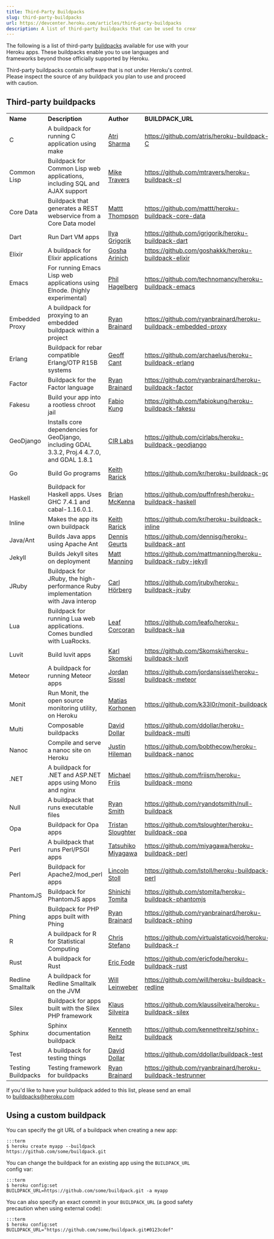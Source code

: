 ```yaml
---
title: Third-Party Buildpacks
slug: third-party-buildpacks
url: https://devcenter.heroku.com/articles/third-party-buildpacks
description: A list of third-party buildpacks that can be used to create applications on Heroku's Cedar stack.
---
```


The following is a list of third-party [buildpacks](buildpacks) available for use with your Heroku apps. These buildpacks enable you to use languages and frameworks beyond those officially supported by Heroku. 

<p class="warning">
Third-party buildpacks contain software that is not under Heroku's control. Please inspect the source of any buildpack you plan to use and proceed with caution.
</p>
    
## Third-party buildpacks

<table style="width:695px;">
  <tr>
  	<th style="text-align:left">Name</th>
  	<th style="text-align:left">Description</th>
  	<th style="text-align:left">Author</th>
  	<th style="text-align:left">BUILDPACK_URL</th>
  </tr>
  <tr>
    <td style="text-align:left">C</td>
    <td style="text-align:left">A buildpack for running C application using make</td>
    <td style="text-align:left"><a href="https://github.com/atris">Atri Sharma</a></td>
    <td style="text-align:left"><a href="https://github.com/atris/heroku-buildpack-C">https://github.com/atris/heroku-buildpack-C</a></td>
  </tr>
  <tr>
    <td style="text-align:left">Common Lisp</td>
    <td style="text-align:left">Buildpack for Common Lisp web applications, including SQL
and AJAX support</td>
    <td style="text-align:left"><a href="https://github.com/mtravers">Mike Travers</a></td>
    <td style="text-align:left"><a href="https://github.com/mtravers/heroku-buildpack-cl">https://github.com/mtravers/heroku-buildpack-cl</a></td>
  </tr>
  <tr>
    <td style="text-align:left">Core Data</td>
    <td style="text-align:left">Buildpack that generates a REST webservice from a Core Data model</td>
    <td style="text-align:left"><a href="https://github.com/mattt">Mattt Thompson</a></td>
    <td style="text-align:left"><a href="https://github.com/mattt/heroku-buildpack-core-data">https://github.com/mattt/heroku-buildpack-core-data</a></td>
  </tr>
  <tr>
    <td style="text-align:left">Dart</td>
    <td style="text-align:left">Run Dart VM apps</td>
    <td style="text-align:left"><a href="https://github.com/igrigorik">Ilya Grigorik</a></td>
    <td style="text-align:left"><a href="https://github.com/igrigorik/heroku-buildpack-dart">https://github.com/igrigorik/heroku-buildpack-dart</a></td>
  </tr>
  <tr>
    <td style="text-align:left">Elixir</td>
    <td style="text-align:left">A buildpack for Elixir applications</td>
    <td style="text-align:left"><a href="https://github.com/goshakkk">Gosha Arinich</a></td>
    <td style="text-align:left"><a href="https://github.com/goshakkk/heroku-buildpack-elixir">https://github.com/goshakkk/heroku-buildpack-elixir</a></td>
  </tr>
  <tr>
    <td style="text-align:left">Emacs</td>
    <td style="text-align:left">For running Emacs Lisp web applications using Elnode. (highly experimental)</td>
    <td style="text-align:left"><a href="https://github.com/technomancy">Phil Hagelberg</a></td>
    <td style="text-align:left"><a href="https://github.com/technomancy/heroku-buildpack-emacs">https://github.com/technomancy/heroku-buildpack-emacs</a></td>
  </tr>
  <tr>
    <td style="text-align:left">Embedded Proxy</td>
    <td style="text-align:left">A buildpack for proxying to an embedded buildpack within a project</td>
    <td style="text-align:left"><a href="https://github.com/ryanbrainard">Ryan Brainard</a></td>
    <td style="text-align:left"><a href="https://github.com/ryanbrainard/heroku-buildpack-embedded-proxy">https://github.com/ryanbrainard/heroku-buildpack-embedded-proxy</a></td>
  </tr>
  <tr>
    <td style="text-align:left">Erlang</td>
    <td style="text-align:left">Buildpack for rebar compatible Erlang/OTP R15B systems</td>
    <td style="text-align:left"><a href="https://github.com/archaelus">Geoff Cant</a></td>
    <td style="text-align:left"><a href="https://github.com/archaelus/heroku-buildpack-erlang">https://github.com/archaelus/heroku-buildpack-erlang</a></td>
  </tr>
  <tr>
    <td style="text-align:left">Factor</td>
    <td style="text-align:left">Buildpack for the Factor language</td>
    <td style="text-align:left"><a href="https://github.com/ryanbrainard">Ryan Brainard</a></td>
    <td style="text-align:left"><a href="https://github.com/ryanbrainard/heroku-buildpack-factor">https://github.com/ryanbrainard/heroku-buildpack-factor</a></td>
  </tr>
  <tr>
    <td style="text-align:left">Fakesu</td>
    <td style="text-align:left">Build your app into a rootless chroot jail</td>
    <td style="text-align:left"><a href="https://github.com/fabiokung">Fabio Kung</a></td>
    <td style="text-align:left"><a href="https://github.com/fabiokung/heroku-buildpack-fakesu">https://github.com/fabiokung/heroku-buildpack-fakesu</a></td>
  </tr>
  <tr>
    <td style="text-align:left">GeoDjango</td>
    <td style="text-align:left">Installs core dependencies for
GeoDjango, including GDAL 3.3.2, Proj.4 4.7.0, and GDAL 1.8.1</td>
    <td style="text-align:left"><a href="https://github.com/cirlabs">CIR Labs</a></td>
    <td style="text-align:left"><a href="https://github.com/cirlabs/heroku-buildpack-geodjango">https://github.com/cirlabs/heroku-buildpack-geodjango</a></td>
  </tr>
  <tr>
    <td style="text-align:left">Go</td>
    <td style="text-align:left">Build Go programs</td>
    <td style="text-align:left"><a href="https://github.com/kr">Keith Rarick</a></td>
    <td style="text-align:left"><a href="https://github.com/kr/heroku-buildpack-go">https://github.com/kr/heroku-buildpack-go</a></td>
  </tr>
  <tr>
    <td style="text-align:left">Haskell</td>
    <td style="text-align:left">Buildpack for Haskell apps. Uses GHC 7.4.1 and cabal-1.16.0.1.</td>
    <td style="text-align:left"><a href="https://github.com/puffnfresh">Brian McKenna</a></td>
    <td style="text-align:left"><a href="https://github.com/puffnfresh/heroku-buildpack-haskell">https://github.com/puffnfresh/heroku-buildpack-haskell</a></td>
  </tr>
  <tr>
    <td style="text-align:left">Inline</td>
    <td style="text-align:left">Makes the app its own buildpack</td>
    <td style="text-align:left"><a href="https://github.com/kr">Keith Rarick</a></td>
    <td style="text-align:left"><a href="https://github.com/kr/heroku-buildpack-inline">https://github.com/kr/heroku-buildpack-inline</a></td>
  </tr>
  <tr>
    <td style="text-align:left">Java/Ant</td>
    <td style="text-align:left">Builds Java apps using Apache Ant</td>
    <td style="text-align:left"><a href="https://github.com/dennisg">Dennis Geurts</a></td>
    <td style="text-align:left"><a href="https://github.com/dennisg/heroku-buildpack-ant">https://github.com/dennisg/heroku-buildpack-ant</a></td>
  </tr>
  <tr>
    <td style="text-align:left">Jekyll</td>
    <td style="text-align:left">Builds Jekyll sites on deployment</td>
    <td style="text-align:left"><a href="https://github.com/mattmanning">Matt Manning</a></td>
    <td style="text-align:left"><a href="https://github.com/mattmanning/heroku-buildpack-ruby-jekyll">https://github.com/mattmanning/heroku-buildpack-ruby-jekyll</a></td>
  </tr>
  <tr>
    <td style="text-align:left">JRuby</td>
    <td style="text-align:left">Buildpack for JRuby, the high-performance Ruby implementation with Java interop</td>
    <td style="text-align:left"><a href="https://github.com/carlhoerberg">Carl Hörberg</a></td>
    <td style="text-align:left"><a href="https://github.com/jruby/heroku-buildpack-jruby">https://github.com/jruby/heroku-buildpack-jruby</a></td>
  </tr>
  <tr>
    <td style="text-align:left">Lua</td>
    <td style="text-align:left">Buildpack for running Lua web applications. Comes bundled with LuaRocks.</td>
    <td style="text-align:left"><a href="https://github.com/leafo">Leaf Corcoran</a></td>
    <td style="text-align:left"><a href="https://github.com/leafo/heroku-buildpack-lua">https://github.com/leafo/heroku-buildpack-lua</a></td>
  </tr>
  <tr>
    <td style="text-align:left">Luvit</td>
    <td style="text-align:left">Build luvit apps</td>
    <td style="text-align:left"><a href="https://github.com/Skomski">Karl Skomski</a></td>
    <td style="text-align:left"><a href="https://github.com/Skomski/heroku-buildpack-luvit">https://github.com/Skomski/heroku-buildpack-luvit</a></td>
  </tr>
  <tr>
    <td style="text-align:left">Meteor</td>
    <td style="text-align:left">A buildpack for running Meteor apps</td>
    <td style="text-align:left"><a href="https://github.com/jordansissel">Jordan Sissel</a></td>
    <td style="text-align:left"><a href="https://github.com/jordansissel/heroku-buildpack-meteor">https://github.com/jordansissel/heroku-buildpack-meteor</a></td>
  </tr>
  <tr>
    <td style="text-align:left">Monit</td>
    <td style="text-align:left">Run Monit, the open source monitoring utility, on Heroku</td>
    <td style="text-align:left"><a href="https://github.com/k33l0r">Matias Korhonen</a></td>
    <td style="text-align:left"><a href="https://github.com/k33l0r/monit-buildpack">https://github.com/k33l0r/monit-buildpack</a></td>
  </tr>
  <tr>
    <td style="text-align:left">Multi</td>
    <td style="text-align:left">Composable buildpacks</td>
    <td style="text-align:left"><a href="https://github.com/ddollar">David Dollar</a></td>
    <td style="text-align:left"><a href="https://github.com/ddollar/heroku-buildpack-multi">https://github.com/ddollar/heroku-buildpack-multi</a></td>
  </tr>
  <tr>
    <td style="text-align:left">Nanoc</td>
    <td style="text-align:left">Compile and serve a nanoc site on Heroku</td>
    <td style="text-align:left"><a href="https://github.com/bobthecow">Justin Hileman</a></td>
    <td style="text-align:left"><a href="https://github.com/bobthecow/heroku-buildpack-nanoc">https://github.com/bobthecow/heroku-buildpack-nanoc</a></td>
  </tr>
  <tr>
    <td style="text-align:left">.NET</td>
    <td style="text-align:left">A buildpack for .NET and ASP.NET apps using Mono and nginx</td>
    <td style="text-align:left"><a href="https://github.com/friism">Michael Friis</a></td>
    <td style="text-align:left"><a href="https://github.com/friism/heroku-buildpack-mono">https://github.com/friism/heroku-buildpack-mono</a></td>
  </tr>
  <tr>
    <td style="text-align:left">Null</td>
    <td style="text-align:left">A buildpack that runs executable files</td>
    <td style="text-align:left"><a href="https://github.com/ryandotsmith">Ryan Smith</a></td>
    <td style="text-align:left"><a href="https://github.com/ryandotsmith/null-buildpack">https://github.com/ryandotsmith/null-buildpack</a></td>
  </tr>
<tr>
    <td style="text-align:left">Opa</td>
    <td style="text-align:left">Buildpack for Opa apps</td>
    <td style="text-align:left"><a href="https://github.com/tsloughter">Tristan Sloughter</a></td>
    <td style="text-align:left"><a href="https://github.com/tsloughter/heroku-buildpack-opa">https://github.com/tsloughter/heroku-buildpack-opa</a></td>
  </tr>
  <tr>
    <td style="text-align:left">Perl</td>
    <td style="text-align:left">A buildpack that runs Perl/PSGI apps</td>
    <td style="text-align:left"><a href="https://github.com/miyagawa">Tatsuhiko Miyagawa</a></td>
    <td style="text-align:left"><a href="https://github.com/miyagawa/heroku-buildpack-perl">https://github.com/miyagawa/heroku-buildpack-perl</a></td>
  </tr>
  <tr>
    <td style="text-align:left">Perl</td>
    <td style="text-align:left">Buildpack for Apache2/mod_perl apps</td>
    <td style="text-align:left"><a href="https://github.com/lstoll">Lincoln Stoll</a></td>
    <td style="text-align:left"><a href="https://github.com/lstoll/heroku-buildpack-perl">https://github.com/lstoll/heroku-buildpack-perl</a></td>
  </tr>
  <tr>
    <td style="text-align:left">PhantomJS</td>
    <td style="text-align:left">Buildpack for PhantomJS apps</td>
    <td style="text-align:left"><a href="https://github.com/stomita">Shinichi Tomita</a></td>
    <td style="text-align:left"><a href="https://github.com/stomita/heroku-buildpack-phantomjs">https://github.com/stomita/heroku-buildpack-phantomjs</a></td>
  </tr>
  <tr>
    <td style="text-align:left">Phing</td>
    <td style="text-align:left">Buildpack for PHP apps built with Phing</td>
    <td style="text-align:left"><a href="https://github.com/ryanbrainard">Ryan Brainard</a></td>
    <td style="text-align:left"><a href="https://github.com/ryanbrainard/heroku-buildpack-phing">https://github.com/ryanbrainard/heroku-buildpack-phing</a></td>
  </tr>
  <tr>
    <td style="text-align:left">R</td>
    <td style="text-align:left">A buildpack for R for Statistical Computing</td>
    <td style="text-align:left"><a href="https://github.com/virtualstaticvoid">Chris Stefano</a></td>
    <td style="text-align:left"><a href="https://github.com/virtualstaticvoid/heroku-buildpack-r">https://github.com/virtualstaticvoid/heroku-buildpack-r</a></td>
  </tr> 
 <tr>
    <td style="text-align:left">Rust</td>
    <td style="text-align:left">A buildpack for Rust</td>
    <td style="text-align:left"><a href="https://github.com/ericfode">Eric Fode</a></td>
    <td style="text-align:left"><a href="https://github.com/ericfode/heroku-buildpack-rust">https://github.com/ericfode/heroku-buildpack-rust</a></td>
  </tr>
  <tr>
    <td style="text-align:left">Redline Smalltalk</td>
    <td style="text-align:left">A buildpack for Redline Smalltalk on the JVM</td>
    <td style="text-align:left"><a href="https://github.com/will">Will Leinweber</a></td>
    <td style="text-align:left"><a href="https://github.com/will/heroku-buildpack-redline">https://github.com/will/heroku-buildpack-redline</a></td>
  </tr>
  <tr>
    <td style="text-align:left">Silex</td>
    <td style="text-align:left">Buildpack for apps built with the Silex PHP framework</td>
    <td style="text-align:left"><a href="https://github.com/klaussilveira">Klaus Silveira</a></td>
    <td style="text-align:left"><a href="https://github.com/klaussilveira/heroku-buildpack-silex">https://github.com/klaussilveira/heroku-buildpack-silex</a></td>
  </tr>
  <tr>
    <td style="text-align:left">Sphinx</td>
    <td style="text-align:left">Sphinx documentation buildpack</td>
    <td style="text-align:left"><a href="https://github.com/kennethreitz">Kenneth Reitz</a></td>
    <td style="text-align:left"><a href="https://github.com/kennethreitz/sphinx-buildpack">https://github.com/kennethreitz/sphinx-buildpack</a></td>
  </tr>
  <tr>
    <td style="text-align:left">Test</td>
    <td style="text-align:left">A buildpack for testing things</td>
    <td style="text-align:left"><a href="https://github.com/ddollar">David Dollar</a></td>
    <td style="text-align:left"><a href="https://github.com/ddollar/buildpack-test">https://github.com/ddollar/buildpack-test</a></td>
  </tr>
  <tr>
    <td style="text-align:left">Testing Buildpacks</td>
    <td style="text-align:left">Testing framework for buildpacks </td>
    <td style="text-align:left"><a href="https://github.com/ryanbrainard">Ryan Brainard</a></td>
    <td style="text-align:left"><a href="https://github.com/ryanbrainard/heroku-buildpack-testrunner">https://github.com/ryanbrainard/heroku-buildpack-testrunner</a></td>
  </tr>
</table>

If you'd like to have your buildpack added to this list, please send an email to [buildpacks@heroku.com](mailto:buildpacks@heroku.com)

## Using a custom buildpack

You can specify the git URL of a buildpack when creating a new app:

    :::term
    $ heroku create myapp --buildpack https://github.com/some/buildpack.git
    
You can change the buildpack for an existing app using the `BUILDPACK_URL` config var:

    :::term
    $ heroku config:set BUILDPACK_URL=https://github.com/some/buildpack.git -a myapp

You can also specify an exact commit in your `BUILDPACK_URL` (a good safety precaution when using external code):

    :::term
    $ heroku config:set BUILDPACK_URL="https://github.com/some/buildpack.git#0123cdef"
